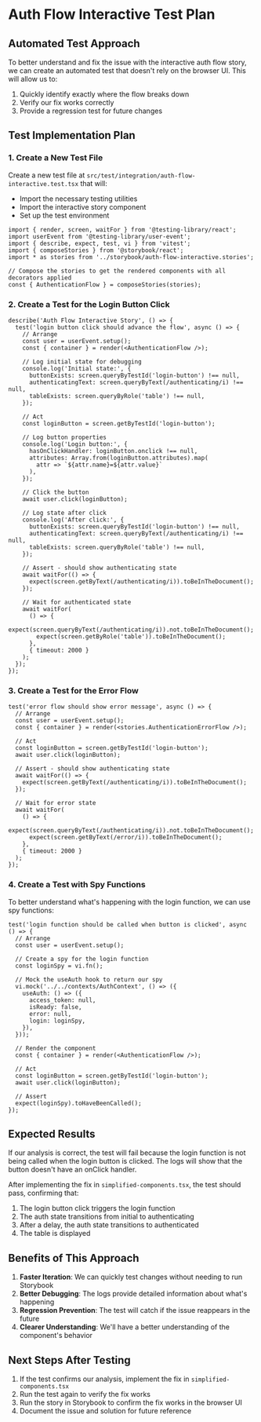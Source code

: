 # Auth Flow Interactive Test Plan

## Automated Test Approach

To better understand and fix the issue with the interactive auth flow story, we can create an automated test that doesn't rely on the browser UI. This will allow us to:

1. Quickly identify exactly where the flow breaks down
2. Verify our fix works correctly
3. Provide a regression test for future changes

## Test Implementation Plan

### 1. Create a New Test File

Create a new test file at `src/test/integration/auth-flow-interactive.test.tsx` that will:

- Import the necessary testing utilities
- Import the interactive story component
- Set up the test environment

```tsx
import { render, screen, waitFor } from '@testing-library/react';
import userEvent from '@testing-library/user-event';
import { describe, expect, test, vi } from 'vitest';
import { composeStories } from '@storybook/react';
import * as stories from '../storybook/auth-flow-interactive.stories';

// Compose the stories to get the rendered components with all decorators applied
const { AuthenticationFlow } = composeStories(stories);
```

### 2. Create a Test for the Login Button Click

```tsx
describe('Auth Flow Interactive Story', () => {
  test('login button click should advance the flow', async () => {
    // Arrange
    const user = userEvent.setup();
    const { container } = render(<AuthenticationFlow />);

    // Log initial state for debugging
    console.log('Initial state:', {
      buttonExists: screen.queryByTestId('login-button') !== null,
      authenticatingText: screen.queryByText(/authenticating/i) !== null,
      tableExists: screen.queryByRole('table') !== null,
    });

    // Act
    const loginButton = screen.getByTestId('login-button');

    // Log button properties
    console.log('Login button:', {
      hasOnClickHandler: loginButton.onclick !== null,
      attributes: Array.from(loginButton.attributes).map(
        attr => `${attr.name}=${attr.value}`
      ),
    });

    // Click the button
    await user.click(loginButton);

    // Log state after click
    console.log('After click:', {
      buttonExists: screen.queryByTestId('login-button') !== null,
      authenticatingText: screen.queryByText(/authenticating/i) !== null,
      tableExists: screen.queryByRole('table') !== null,
    });

    // Assert - should show authenticating state
    await waitFor(() => {
      expect(screen.getByText(/authenticating/i)).toBeInTheDocument();
    });

    // Wait for authenticated state
    await waitFor(
      () => {
        expect(screen.queryByText(/authenticating/i)).not.toBeInTheDocument();
        expect(screen.getByRole('table')).toBeInTheDocument();
      },
      { timeout: 2000 }
    );
  });
});
```

### 3. Create a Test for the Error Flow

```tsx
test('error flow should show error message', async () => {
  // Arrange
  const user = userEvent.setup();
  const { container } = render(<stories.AuthenticationErrorFlow />);

  // Act
  const loginButton = screen.getByTestId('login-button');
  await user.click(loginButton);

  // Assert - should show authenticating state
  await waitFor(() => {
    expect(screen.getByText(/authenticating/i)).toBeInTheDocument();
  });

  // Wait for error state
  await waitFor(
    () => {
      expect(screen.queryByText(/authenticating/i)).not.toBeInTheDocument();
      expect(screen.getByText(/error/i)).toBeInTheDocument();
    },
    { timeout: 2000 }
  );
});
```

### 4. Create a Test with Spy Functions

To better understand what's happening with the login function, we can use spy functions:

```tsx
test('login function should be called when button is clicked', async () => {
  // Arrange
  const user = userEvent.setup();

  // Create a spy for the login function
  const loginSpy = vi.fn();

  // Mock the useAuth hook to return our spy
  vi.mock('../../contexts/AuthContext', () => ({
    useAuth: () => ({
      access_token: null,
      isReady: false,
      error: null,
      login: loginSpy,
    }),
  }));

  // Render the component
  const { container } = render(<AuthenticationFlow />);

  // Act
  const loginButton = screen.getByTestId('login-button');
  await user.click(loginButton);

  // Assert
  expect(loginSpy).toHaveBeenCalled();
});
```

## Expected Results

If our analysis is correct, the test will fail because the login function is not being called when the login button is clicked. The logs will show that the button doesn't have an onClick handler.

After implementing the fix in `simplified-components.tsx`, the test should pass, confirming that:

1. The login button click triggers the login function
2. The auth state transitions from initial to authenticating
3. After a delay, the auth state transitions to authenticated
4. The table is displayed

## Benefits of This Approach

1. **Faster Iteration**: We can quickly test changes without needing to run Storybook
2. **Better Debugging**: The logs provide detailed information about what's happening
3. **Regression Prevention**: The test will catch if the issue reappears in the future
4. **Clearer Understanding**: We'll have a better understanding of the component's behavior

## Next Steps After Testing

1. If the test confirms our analysis, implement the fix in `simplified-components.tsx`
2. Run the test again to verify the fix works
3. Run the story in Storybook to confirm the fix works in the browser UI
4. Document the issue and solution for future reference
